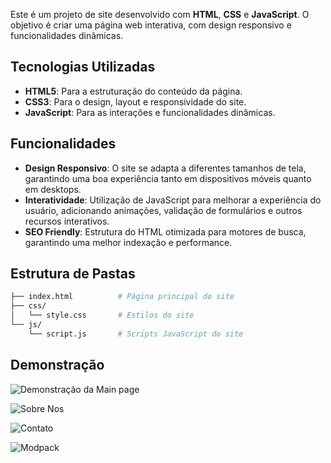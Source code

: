 
Este é um projeto de site desenvolvido com **HTML**, **CSS** e **JavaScript**. O objetivo é criar uma página web interativa, com design responsivo e funcionalidades dinâmicas.

## Tecnologias Utilizadas

- **HTML5**: Para a estruturação do conteúdo da página.
- **CSS3**: Para o design, layout e responsividade do site.
- **JavaScript**: Para as interações e funcionalidades dinâmicas.

## Funcionalidades

- **Design Responsivo**: O site se adapta a diferentes tamanhos de tela, garantindo uma boa experiência tanto em dispositivos móveis quanto em desktops.
- **Interatividade**: Utilização de JavaScript para melhorar a experiência do usuário, adicionando animações, validação de formulários e outros recursos interativos.
- **SEO Friendly**: Estrutura do HTML otimizada para motores de busca, garantindo uma melhor indexação e performance.

## Estrutura de Pastas

```bash
├── index.html          # Página principal do site
├── css/
│   └── style.css       # Estilos do site
└── js/
    └── script.js       # Scripts JavaScript do site
```

## Demonstração

![Demonstração da Main page]([https://media.discordapp.net/attachments/1186383513314926603/1296219509073383505/image.png?ex=67117dfd&is=67102c7d&hm=898542b595c59682d52fb06c634d34e7d032c24ca9fb4338d09e4a14b67774ed&=&format=webp&quality=lossless](https://cdn.discordapp.com/attachments/1225510882860339240/1296221686361886730/image.png?ex=67118004&is=67102e84&hm=f88bc3aebe38dee519ca2c0866fe78e0c8b66f2e446e919cdeac042967700ac0&))

![Sobre Nos]([https://cdn.discordapp.com/attachments/1225510882860339240/1296221951731306508/image.png?ex=67118043&is=67102ec3&hm=b0d6eaf65d9d3780d4d4e201d6a7d2288baca09974f5ab6e1c3f833cdbb5e03c&])

![Contato]([https://cdn.discordapp.com/attachments/1225510882860339240/1296222001706565653/image.png?ex=6711804f&is=67102ecf&hm=7cf4369b6d9aac31c2a967e02bdddc7bb63ce22c8c34e94703a3fb9b0f9b8d82&])

![Modpack]([https://cdn.discordapp.com/attachments/1225510882860339240/1296222084350873751/image.png?ex=67118063&is=67102ee3&hm=1c1af220a0f3cbb8307a864d918b1f035856760436396d35a69e3c9b4f12255d&])

